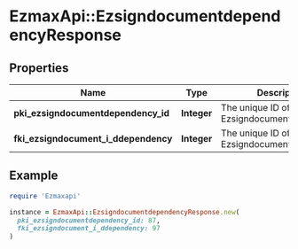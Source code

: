 # EzmaxApi::EzsigndocumentdependencyResponse

## Properties

| Name | Type | Description | Notes |
| ---- | ---- | ----------- | ----- |
| **pki_ezsigndocumentdependency_id** | **Integer** | The unique ID of the Ezsigndocumentdependency |  |
| **fki_ezsigndocument_i_ddependency** | **Integer** | The unique ID of the Ezsigndocument |  |

## Example

```ruby
require 'Ezmaxapi'

instance = EzmaxApi::EzsigndocumentdependencyResponse.new(
  pki_ezsigndocumentdependency_id: 87,
  fki_ezsigndocument_i_ddependency: 97
)
```

